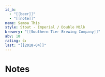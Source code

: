 ```yaml
---
is_a:
  - "[[beer]]"
  - "[[note]]"
name: Samoa This
style: Stout - Imperial / Double Milk
brewery: "[[Southern Tier Brewing Company]]"
abv: 10
rating: 👍
last: "[[2018-04]]"
---
```

# Notes


